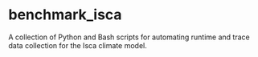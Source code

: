 # benchmark_isca
A collection of Python and Bash scripts for automating runtime and trace data collection for the Isca climate model.
